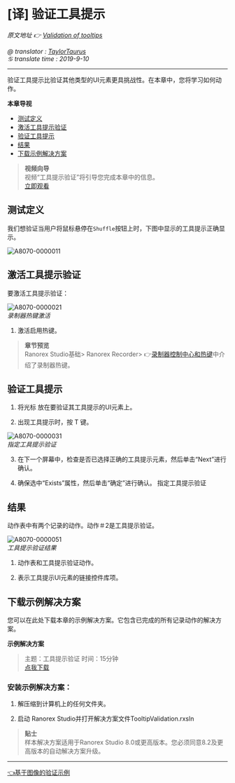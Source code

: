 # [译] 验证工具提示

*原文地址 👉 [Validation of tooltips][0]*

*@ translator : [TaylorTaurus](https://github.com/taylortaurus)*    
*♋ translate time : 2019-9-10*    

---
验证工具提示比验证其他类型的UI元素更具挑战性。在本章中，您将学习如何动作。

**本章导视**


- [测试定义](#测试定义)
- [激活工具提示验证](#激活工具提示验证)
- [验证工具提示](#验证工具提示)
- [结果](#结果)
- [下载示例解决方案](#下载示例解决方案)





>**视频向导**             
视频“工具提示验证”将引导您完成本章中的信息。                    
[立即观看](https://www.youtube.com/embed/rsSBcaPdb_k)

## 测试定义
我们想验证当用户将鼠标悬停在`Shuffle`按钮上时，下图中显示的工具提示正确显示。

![A8070-0000011](https://gitee.com/taylortaurus/RX_UserGuide_GitBook_Picbed/raw/master/test-validation/A8070-0000011.png)



## 激活工具提示验证
要激活工具提示验证：

![A8070-0000021](https://gitee.com/taylortaurus/RX_UserGuide_GitBook_Picbed/raw/master/test-validation/A8070-0000021.png)          
*录制器热键激活*

1. 激活启用热键。

>**章节预览**                
Ranorex Studio基础> Ranorex Recorder>  👉[录制器控制中心和热键][1]中介绍了录制器热键。



## 验证工具提示
1. 将光标 放在要验证其工具提示的UI元素上。

2. 出现工具提示时，按 T 键。

![A8070-0000031](https://gitee.com/taylortaurus/RX_UserGuide_GitBook_Picbed/raw/master/test-validation/A8070-0000031.png)            
*指定工具提示验证*

3. 在下一个屏幕中，检查是否已选择正确的工具提示元素，然后单击“Next”进行确认。

4. 确保选中“Exists”属性，然后单击“确定”进行确认。
指定工具提示验证


## 结果
动作表中有两个记录的动作。动作＃2是工具提示验证。

![A8070-0000051](https://gitee.com/taylortaurus/RX_UserGuide_GitBook_Picbed/raw/master/test-validation/A8070-0000051.png)          
*工具提示验证结果*

1. 动作表和工具提示验证动作。

2. 表示工具提示UI元素的链接控件库项。



## 下载示例解决方案
您可以在此处下载本章的示例解决方案。它包含已完成的所有记录动作的解决方案。


**示例解决方案**
>主题：工具提示验证
>时间：15分钟           
>[点我下载](https://www.ranorex.com/rx-media/rx-user-guide/latest/download/RxSampleTooltipValidation.zip)

### **安装示例解决方案：**
1. 解压缩到计算机上的任何文件夹。

2. 启动 Ranorex Studio并打开解决方案文件TooltipValidation.rxsln

>**贴士**          
样本解决方案适用于Ranorex Studio 8.0或更高版本。您必须同意8.2及更高版本的自动解决方案升级。


---

[👈基于图像的验证示例][2]



[0]: https://www.ranorex.com/help/latest/ranorex-studio-fundamentals/test-validation/validation-tool-tips/
[1]:.\ranorex-recorder\recorder-hotkeys.html
[2]:.\image-based-validation-example.html